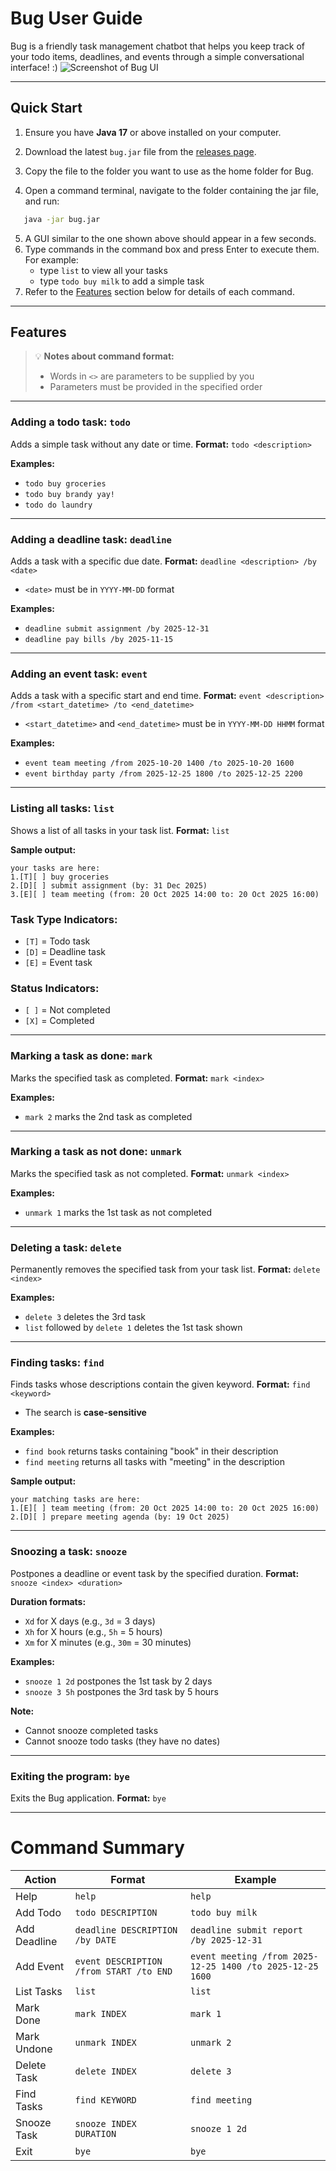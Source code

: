 # Bug User Guide
Bug is a friendly task management chatbot that helps you keep track of your todo items, deadlines, and events through a simple conversational interface! :)
![Screenshot of Bug UI](Ui.png)

---

## Quick Start

1. Ensure you have **Java 17** or above installed on your computer.

2. Download the latest `bug.jar` file from the [releases page](https://github.com/yourusername/bug/releases).

3. Copy the file to the folder you want to use as the home folder for Bug.

4. Open a command terminal, navigate to the folder containing the jar file, and run:
```bash
   java -jar bug.jar
```
5. A GUI similar to the one shown above should appear in a few seconds.
6. Type commands in the command box and press Enter to execute them. For example:
    - type `list` to view all your tasks
    - type `todo buy milk` to add a simple task
7. Refer to the <u>Features</u> section below for details of each command.

---

## Features
>💡 **Notes about command format:**
>- Words in `<>` are parameters to be supplied by you
>- Parameters must be provided in the specified order

---

### Adding a todo task: `todo`
Adds a simple task without any date or time.
**Format:** `todo <description>`

**Examples:**
- `todo buy groceries`
- `todo buy brandy yay!`
- `todo do laundry`

---

### Adding a deadline task: `deadline`
Adds a task with a specific due date.
**Format:** `deadline <description> /by <date>`
- `<date>` must be in `YYYY-MM-DD` format

**Examples:**
- `deadline submit assignment /by 2025-12-31`
- `deadline pay bills /by 2025-11-15`

---

### Adding an event task: `event`
Adds a task with a specific start and end time.
**Format:** `event <description> /from <start_datetime> /to <end_datetime>`
- `<start_datetime>` and `<end_datetime>` must be in `YYYY-MM-DD HHMM` format

**Examples:**
- `event team meeting /from 2025-10-20 1400 /to 2025-10-20 1600`
- `event birthday party /from 2025-12-25 1800 /to 2025-12-25 2200`

---

### Listing all tasks: `list`
Shows a list of all tasks in your task list.
**Format:** `list`

**Sample output:**
```text
your tasks are here:
1.[T][ ] buy groceries
2.[D][ ] submit assignment (by: 31 Dec 2025)
3.[E][ ] team meeting (from: 20 Oct 2025 14:00 to: 20 Oct 2025 16:00)
```
### Task Type Indicators:
- `[T]` = Todo task
- `[D]` = Deadline task
- `[E]` = Event task
### Status Indicators:
- `[ ]` = Not completed
- `[X]` = Completed

---

### Marking a task as done: `mark`
Marks the specified task as completed.
**Format:** `mark <index>`

**Examples:**
- `mark 2` marks the 2nd task as completed

---

### Marking a task as not done: `unmark`
Marks the specified task as not completed.
**Format:** `unmark <index>`

**Examples:**
- `unmark 1` marks the 1st task as not completed

---

### Deleting a task: `delete`
Permanently removes the specified task from your task list.
**Format:** `delete <index>`

**Examples:**
- `delete 3` deletes the 3rd task
- `list` followed by `delete 1` deletes the 1st task shown

---

### Finding tasks: `find`
Finds tasks whose descriptions contain the given keyword.
**Format:** `find <keyword>`
- The search is **case-sensitive**

**Examples:**
- `find book` returns tasks containing "book" in their description
- `find meeting` returns all tasks with "meeting" in the description

**Sample output:**
```text
your matching tasks are here:
1.[E][ ] team meeting (from: 20 Oct 2025 14:00 to: 20 Oct 2025 16:00)
2.[D][ ] prepare meeting agenda (by: 19 Oct 2025)
```

---

### Snoozing a task: `snooze`
Postpones a deadline or event task by the specified duration.
**Format:** `snooze <index> <duration>`

**Duration formats:**
- `Xd` for X days (e.g., `3d` = 3 days)
- `Xh` for X hours (e.g., `5h` = 5 hours)
- `Xm` for X minutes (e.g., `30m` = 30 minutes)

**Examples:**
- `snooze 1 2d` postpones the 1st task by 2 days
- `snooze 3 5h` postpones the 3rd task by 5 hours

**Note:**
- Cannot snooze completed tasks
- Cannot snooze todo tasks (they have no dates)

---

### Exiting the program: `bye`
Exits the Bug application.
**Format:** `bye`

---

# Command Summary

| Action | Format | Example |
|--------|--------|---------|
| Help | `help` | `help` |
| Add Todo | `todo DESCRIPTION` | `todo buy milk` |
| Add Deadline | `deadline DESCRIPTION /by DATE` | `deadline submit report /by 2025-12-31` |
| Add Event | `event DESCRIPTION /from START /to END` | `event meeting /from 2025-12-25 1400 /to 2025-12-25 1600` |
| List Tasks | `list` | `list` |
| Mark Done | `mark INDEX` | `mark 1` |
| Mark Undone | `unmark INDEX` | `unmark 2` |
| Delete Task | `delete INDEX` | `delete 3` |
| Find Tasks | `find KEYWORD` | `find meeting` |
| Snooze Task | `snooze INDEX DURATION` | `snooze 1 2d` |
| Exit | `bye` | `bye` |
